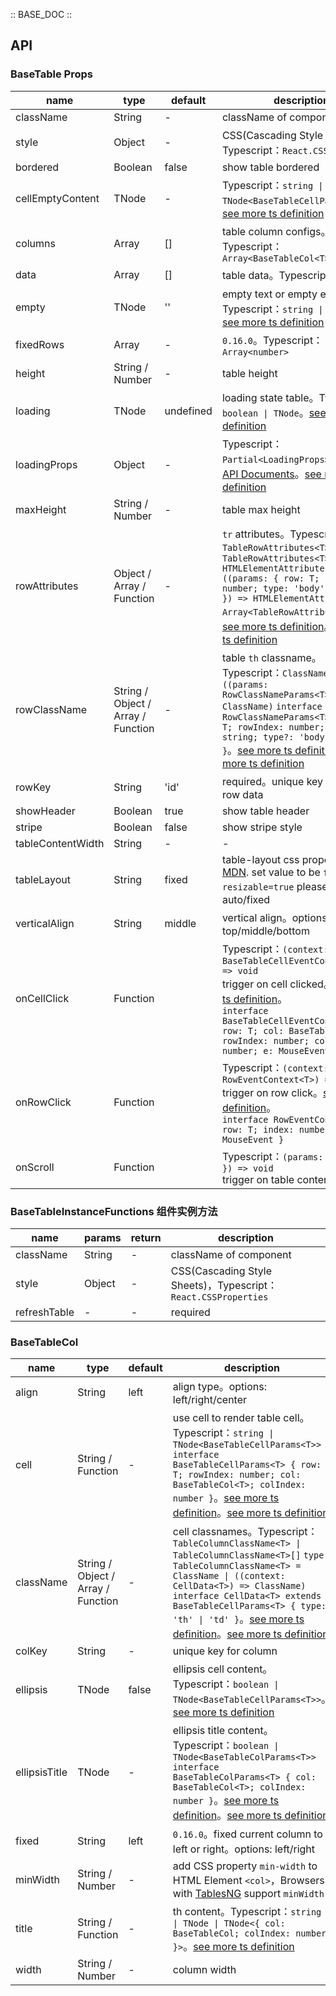 :: BASE_DOC ::

## API

### BaseTable Props

name | type | default | description | required
-- | -- | -- | -- | --
className | String | - | className of component | N
style | Object | - | CSS(Cascading Style Sheets)，Typescript：`React.CSSProperties` | N
bordered | Boolean | false | show table bordered | N
cellEmptyContent | TNode | - | Typescript：`string \| TNode<BaseTableCellParams<T>>`。[see more ts definition](https://github.com/Tencent/tdesign-mobile-react/blob/develop/src/common.ts) | N
columns | Array | [] | table column configs。Typescript：`Array<BaseTableCol<T>>` | N
data | Array | [] | table data。Typescript：`Array<T>` | N
empty | TNode | '' | empty text or empty element。Typescript：`string \| TNode`。[see more ts definition](https://github.com/Tencent/tdesign-mobile-react/blob/develop/src/common.ts) | N
fixedRows | Array | - | `0.16.0`。Typescript：`Array<number>` | N
height | String / Number | - | table height | N
loading | TNode | undefined | loading state table。Typescript：`boolean \| TNode`。[see more ts definition](https://github.com/Tencent/tdesign-mobile-react/blob/develop/src/common.ts) | N
loadingProps | Object | - | Typescript：`Partial<LoadingProps>`，[Loading API Documents](./loading?tab=api)。[see more ts definition](https://github.com/Tencent/tdesign-mobile-react/tree/develop/src/table/type.ts) | N
maxHeight | String / Number | - | table max height | N
rowAttributes | Object / Array / Function | - | `tr` attributes。Typescript：`TableRowAttributes<T>` `type TableRowAttributes<T> = HTMLElementAttributes \| ((params: { row: T; rowIndex: number; type: 'body' \| 'foot' }) => HTMLElementAttributes) \| Array<TableRowAttributes<T>>`。[see more ts definition](https://github.com/Tencent/tdesign-mobile-react/blob/develop/src/common.ts)。[see more ts definition](https://github.com/Tencent/tdesign-mobile-react/tree/develop/src/table/type.ts) | N
rowClassName | String / Object / Array / Function | - | table `th` classname。Typescript：`ClassName \| ((params: RowClassNameParams<T>) => ClassName)` `interface RowClassNameParams<T> { row: T; rowIndex: number; rowKey?: string; type?: 'body' \| 'foot' }`。[see more ts definition](https://github.com/Tencent/tdesign-mobile-react/blob/develop/src/common.ts)。[see more ts definition](https://github.com/Tencent/tdesign-mobile-react/tree/develop/src/table/type.ts) | N
rowKey | String | 'id' | required。unique key for each row data | Y
showHeader | Boolean | true | show table header | N
stripe | Boolean | false | show stripe style | N
tableContentWidth | String | - | \- | N
tableLayout | String | fixed | table-layout css properties, [MDN](https://developer.mozilla.org/en-US/docs/Web/CSS/table-layout). set value to be `fixed` on `resizable=true` please。options: auto/fixed | N
verticalAlign | String | middle | vertical align。options: top/middle/bottom | N
onCellClick | Function |  | Typescript：`(context: BaseTableCellEventContext<T>) => void`<br/>trigger on cell clicked。[see more ts definition](https://github.com/Tencent/tdesign-mobile-react/tree/develop/src/table/type.ts)。<br/>`interface BaseTableCellEventContext<T> { row: T; col: BaseTableCol; rowIndex: number; colIndex: number; e: MouseEvent }`<br/> | N
onRowClick | Function |  | Typescript：`(context: RowEventContext<T>) => void`<br/>trigger on row click。[see more ts definition](https://github.com/Tencent/tdesign-mobile-react/tree/develop/src/table/type.ts)。<br/>`interface RowEventContext<T> { row: T; index: number; e: MouseEvent }`<br/> | N
onScroll | Function |  | Typescript：`(params: { e: Event }) => void`<br/>trigger on table content scroll | N

### BaseTableInstanceFunctions 组件实例方法

name | params | return | description
-- | -- | -- | --
className | String | - | className of component | N
style | Object | - | CSS(Cascading Style Sheets)，Typescript：`React.CSSProperties` | N
refreshTable | \- | \- | required

### BaseTableCol

name | type | default | description | required
-- | -- | -- | -- | --
align | String | left | align type。options: left/right/center | N
cell | String / Function | - | use cell to render table cell。Typescript：`string \| TNode<BaseTableCellParams<T>>` `interface BaseTableCellParams<T> { row: T; rowIndex: number; col: BaseTableCol<T>; colIndex: number }`。[see more ts definition](https://github.com/Tencent/tdesign-mobile-react/blob/develop/src/common.ts)。[see more ts definition](https://github.com/Tencent/tdesign-mobile-react/tree/develop/src/table/type.ts) | N
className | String / Object / Array / Function | - | cell classnames。Typescript：`TableColumnClassName<T> \| TableColumnClassName<T>[]` `type TableColumnClassName<T> = ClassName \| ((context: CellData<T>) => ClassName)` `interface CellData<T> extends BaseTableCellParams<T> { type: 'th' \| 'td' }`。[see more ts definition](https://github.com/Tencent/tdesign-mobile-react/blob/develop/src/common.ts)。[see more ts definition](https://github.com/Tencent/tdesign-mobile-react/tree/develop/src/table/type.ts) | N
colKey | String | - | unique key for column | N
ellipsis | TNode | false | ellipsis cell content。Typescript：`boolean \| TNode<BaseTableCellParams<T>>`。[see more ts definition](https://github.com/Tencent/tdesign-mobile-react/blob/develop/src/common.ts) | N
ellipsisTitle | TNode | - | ellipsis title content。Typescript：`boolean \| TNode<BaseTableColParams<T>>` `interface BaseTableColParams<T> { col: BaseTableCol<T>; colIndex: number }`。[see more ts definition](https://github.com/Tencent/tdesign-mobile-react/blob/develop/src/common.ts)。[see more ts definition](https://github.com/Tencent/tdesign-mobile-react/tree/develop/src/table/type.ts) | N
fixed | String | left | `0.16.0`。fixed current column to left or right。options: left/right | N
minWidth | String / Number | - | add CSS property `min-width` to HTML Element `<col>`，Browsers with [TablesNG](https://docs.google.com/document/d/16PFD1GtMI9Zgwu0jtPaKZJ75Q2wyZ9EZnVbBacOfiNA/preview)  support `minWidth` | N
title | String / Function | - | th content。Typescript：`string \| TNode \| TNode<{ col: BaseTableCol; colIndex: number }>`。[see more ts definition](https://github.com/Tencent/tdesign-mobile-react/blob/develop/src/common.ts) | N
width | String / Number | - | column width | N
